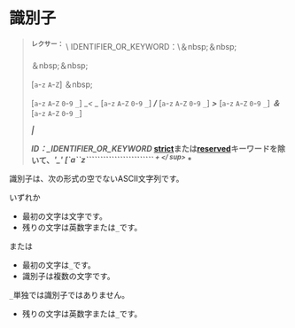 # <!--Identifiers--> 識別子

> <!--**<sup>Lexer:<sup>** \ IDENTIFIER_OR_KEYWORD:\ &nbsp;&nbsp;-->
> **<sup>レクサー：<sup>** \ IDENTIFIER_OR_KEYWORD：\＆nbsp;＆nbsp;
> <!--&nbsp;&nbsp;-->
> ＆nbsp;＆nbsp;
> <!--[`a`-`z` `A`-`Z`] &nbsp;-->
> [`a`-`z` `A`-`Z`] ＆nbsp;
> <!--[`a`-`z` `A`-`Z` `0`-`9` `_`]  __\ *</sup>\ &nbsp;&nbsp;*__ -->
> [`a`-`z` `A`-`Z` `0`-`9` `_`]  __*<* \__  [`a`-`z` `A`-`Z` `0`-`9` `_`]  __*/*__  [`a`-`z` `A`-`Z` `0`-`9` `_`]  __*>*__  [`a`-`z` `A`-`Z` `0`-`9` `_`]  __*＆*__  [`a`-`z` `A`-`Z` `0`-`9` `_`]
> <!-- __*|*__ -->
>  __*|*__ 
> <!-- __*`_` [`a`-`z` `A`-`Z` `0`-`9` `_`]<sup>+</sup> IDENTIFIER:\ IDENTIFIER_OR_KEYWORD <sub>* Except a [strict] or [reserved] keyword*__ -->
>  __*ID：_IDENTIFIER_OR_KEYWORD <sub>* [strict]または[reserved]キーワードを除いて、*'_' [`a``z```````````````````````` <sup> + </ sup>* *__ 

<!--An identifier is any nonempty ASCII string of the following form:-->
識別子は、次の形式の空でないASCII文字列です。

<!--Either-->
いずれか

* <!--The first character is a letter.-->
   最初の文字は文字です。
* <!--The remaining characters are alphanumeric or `_`.-->
   残りの文字は英数字または`_`です。

<!--Or-->
または

* <!--The first character is `_`.-->
   最初の文字は`_`です。
* <!--The identifier is more than one character.-->
   識別子は複数の文字です。
<!--`_` alone is not an identifier.-->
   `_`単独では識別子ではありません。
* <!--The remaining characters are alphanumeric or `_`.-->
   残りの文字は英数字または`_`です。

<!--[strict]: keywords.html#strict-keywords
 [reserved]: keywords.html#reserved-keywords
-->
[strict]: keywords.html#strict-keywords
 [reserved]: keywords.html#reserved-keywords

